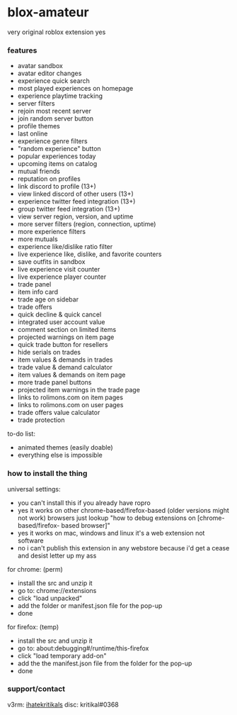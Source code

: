 # blox-amateur
very original roblox extension yes

### features

- avatar sandbox
- avatar editor changes
- experience quick search
- most played experiences on homepage
- experience playtime tracking
- server filters
- rejoin most recent server
- join random server button
- profile themes
- last online
- experience genre filters
- "random experience" button
- popular experiences today
- upcoming items on catalog
- mutual friends
- reputation on profiles
- link discord to profile (13+)
- view linked discord of other users (13+)
- experience twitter feed integration (13+)
- group twitter feed integration (13+)
- view server region, version, and uptime
- more server filters (region, connection, uptime)
- more experience filters
- more mutuals
- experience like/dislike ratio filter
- live experience like, dislike, and favorite counters
- save outfits in sandbox
- live experience visit counter
- live experience player counter
- trade panel
- item info card
- trade age on sidebar
- trade offers
- quick decline & quick cancel
- integrated user account value
- comment section on limited items
- projected warnings on item page
- quick trade button for resellers
- hide serials on trades
- item values & demands in trades
- trade value & demand calculator
- item values & demands on item page
- more trade panel buttons
- projected item warnings in the trade page
- links to rolimons.com on item pages
- links to rolimons.com on user pages
- trade offers value calculator
- trade protection

to-do list:
- animated themes (easily doable)
- everything else is impossible

### how to install the thing
universal settings:
- you can't install this if you already have ropro
- yes it works on other chrome-based/firefox-based (older versions might not work) browsers just lookup "how to debug extensions on [chrome-based/firefox-   based browser]" 
- yes it works on mac, windows and linux it's a web extension not software
- no i can't publish this extension in any webstore because i'd get a cease and desist letter up my ass

for chrome: (perm)
- install the src and unzip it
- go to: chrome://extensions
- click "load unpacked"
- add the folder or manifest.json file for the pop-up
- done

for firefox: (temp)
- install the src and unzip it
- go to: about:debugging#/runtime/this-firefox
- click "load temporary add-on"
- add the the manifest.json file from the folder for the pop-up
- done

### support/contact
v3rm: [ihatekritikals](https://v3rmillion.net/member.php?action=profile&uid=2779623)
disc: kritikal#0368
